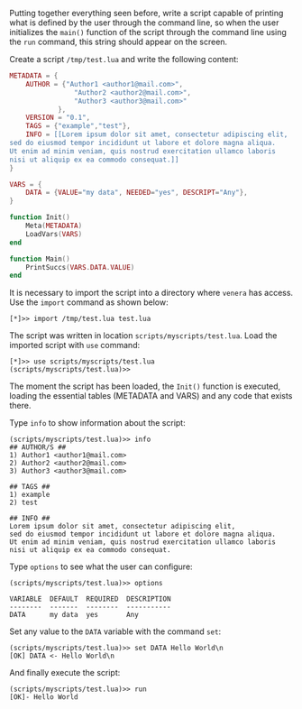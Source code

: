 Putting together everything seen before, write a script capable of printing what is defined by the user through the command line, so when the user initializes the `main()` function of the script through the command line using the `run` command, this string should appear on the screen.

Create a script `/tmp/test.lua` and write the following content:

```lua
METADATA = {
    AUTHOR = {"Author1 <author1@mail.com>",
                "Author2 <author2@mail.com>",
                "Author3 <author3@mail.com>"
            },
    VERSION = "0.1",
    TAGS = {"example","test"},
    INFO = [[Lorem ipsum dolor sit amet, consectetur adipiscing elit,
sed do eiusmod tempor incididunt ut labore et dolore magna aliqua.
Ut enim ad minim veniam, quis nostrud exercitation ullamco laboris
nisi ut aliquip ex ea commodo consequat.]]
}

VARS = {
    DATA = {VALUE="my data", NEEDED="yes", DESCRIPT="Any"},
}

function Init()
    Meta(METADATA)
    LoadVars(VARS)
end

function Main()
    PrintSuccs(VARS.DATA.VALUE)
end
```

It is necessary to import the script into a directory where `venera` has access. Use the `import` command as shown below:

```
[*]>> import /tmp/test.lua test.lua
```

The script was written in location `scripts/myscripts/test.lua`. Load the imported script with `use` command:

```
[*]>> use scripts/myscripts/test.lua
(scripts/myscripts/test.lua)>> 
```

The moment the script has been loaded, the `Init()` function is executed, loading the essential tables (METADATA and VARS) and any code that exists there.

Type `info` to show information about the script:

```
(scripts/myscripts/test.lua)>> info
## AUTHOR/S ##
1) Author1 <author1@mail.com>
2) Author2 <author2@mail.com>
3) Author3 <author3@mail.com>

## TAGS ##
1) example
2) test

## INFO ##
Lorem ipsum dolor sit amet, consectetur adipiscing elit,
sed do eiusmod tempor incididunt ut labore et dolore magna aliqua.
Ut enim ad minim veniam, quis nostrud exercitation ullamco laboris
nisi ut aliquip ex ea commodo consequat.
```

Type `options` to see what the user can configure: 

```
(scripts/myscripts/test.lua)>> options

VARIABLE  DEFAULT  REQUIRED  DESCRIPTION
--------  -------  --------  -----------
DATA      my data  yes       Any
```

Set any value to the `DATA` variable with the command `set`:

```
(scripts/myscripts/test.lua)>> set DATA Hello World\n
[OK] DATA <- Hello World\n
```

And finally execute the script:

```
(scripts/myscripts/test.lua)>> run
[OK]- Hello World
```